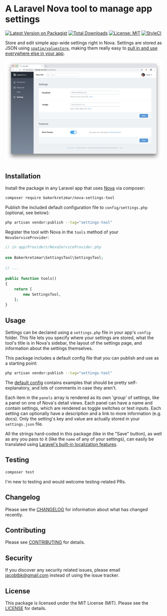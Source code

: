 A Laravel Nova tool to manage app settings
==========================================

[![Latest Version on Packagist](https://img.shields.io/packagist/v/bakerkretzmar/nova-settings-tool.svg?style=flat-square)](https://packagist.org/packages/bakerkretzmar/nova-settings-tool)
[![Total Downloads](https://img.shields.io/packagist/dt/bakerkretzmar/nova-settings-tool.svg?style=flat-square)](https://packagist.org/packages/bakerkretzmar/nova-settings-tool)
[![License: MIT](https://img.shields.io/badge/License-MIT-yellow.svg?style=flat-square)](https://opensource.org/licenses/MIT)
[![StyleCI](https://github.styleci.io/repos/165178010/shield?branch=master)](https://github.styleci.io/repos/165178010)<!-- Coverage?? -->

Store and edit simple app-wide settings right in Nova. Settings are stored as JSON using [`spatie/valuestore`](https://github.com/spatie/valuestore), making them really easy to [pull in and use everywhere else in your app](https://laravel-news.com/global-application-settings).

![Settings Tool screenshot](settings-tool.png)

## Installation

Install the package in any Laravel app that uses [Nova](https://nova.laravel.com) via composer:

```bash
composer require bakerkretzmar/nova-settings-tool
```

Publish the included default configuration file to `config/settings.php` (optional, see below):

```bash
php artisan vendor:publish --tag="settings-tool"
```

Register the tool with Nova in the `tools` method of your `NovaServiceProvider`:

```php
// in app/Providers/NovaServiceProvider.php

use Bakerkretzmar\SettingsTool\SettingsTool;

// ...

public function tools()
{
    return [
        new SettingsTool,
    ];
}
```

## Usage

Settings can be declared using a `settings.php` file in your app's `config` folder. This file lets you specify where your settings are stored, what the tool's title is in Nova's sidebar, the layout of the settings page, and information about the settings themselves.

This package includes a default config file that you can publish and use as a starting point:

```bash
php artisan vendor:publish --tag="settings-tool"
```

The [default config](config/settings.php) contains examples that should be pretty self-explanatory, and lots of comments in case they aren't.

Each item in the `panels` array is rendered as its own 'group' of settings, like a panel on one of Nova's detail views. Each panel can have a name and contain settings, which are rendered as toggle switches or text inputs. Each setting can optionally have a description and a link to more information (e.g. docs). Only the setting's key and value are actually stored in your `settings.json` file.

All the strings hard-coded in this package (like in the "Save" button), as well as any you pass to it (like the `name` of any of your settings), can easily be translated using [Laravel's built-in localization features](https://laravel.com/docs/localization#using-translation-strings-as-keys).

## Testing

```bash
composer test
```

I'm new to testing and would welcome testing-related PRs.

## Changelog

Please see the [CHANGELOG](CHANGELOG.md) for information about what has changed recently.

## Contributing

Please see [CONTRIBUTING](CONTRIBUTING.md) for details.

## Security

If you discover any security related issues, please email <jacobtbk@gmail.com> instead of using the issue tracker.

## License

This package is licensed under the MIT License (MIT). Please see the [LICENSE](LICENSE.md) for details.
